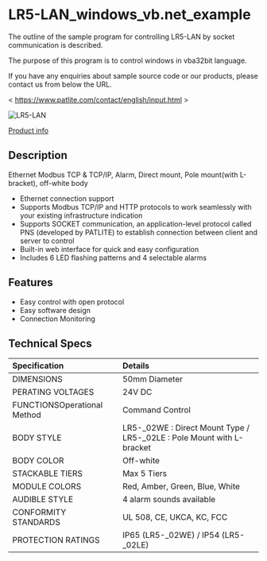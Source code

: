 # LR5-LAN_windows_vb.net_example  

The outline of the sample program for controlling LR5-LAN by socket communication is described.

The purpose of this program is to control windows in vba32bit language.

If you have any enquiries about sample source code or our products, please contact us from below the URL.

< https://www.patlite.com/contact/english/input.html >

![LR5-LAN](https://private-user-images.githubusercontent.com/198835208/412337842-84a55754-9d01-45f0-a126-af413b15c70f.jpg?jwt=eyJhbGciOiJIUzI1NiIsInR5cCI6IkpXVCJ9.eyJpc3MiOiJnaXRodWIuY29tIiwiYXVkIjoicmF3LmdpdGh1YnVzZXJjb250ZW50LmNvbSIsImtleSI6ImtleTUiLCJleHAiOjE3MzkzNTQ1MzEsIm5iZiI6MTczOTM1NDIzMSwicGF0aCI6Ii8xOTg4MzUyMDgvNDEyMzM3ODQyLTg0YTU1NzU0LTlkMDEtNDVmMC1hMTI2LWFmNDEzYjE1YzcwZi5qcGc_WC1BbXotQWxnb3JpdGhtPUFXUzQtSE1BQy1TSEEyNTYmWC1BbXotQ3JlZGVudGlhbD1BS0lBVkNPRFlMU0E1M1BRSzRaQSUyRjIwMjUwMjEyJTJGdXMtZWFzdC0xJTJGczMlMkZhd3M0X3JlcXVlc3QmWC1BbXotRGF0ZT0yMDI1MDIxMlQwOTU3MTFaJlgtQW16LUV4cGlyZXM9MzAwJlgtQW16LVNpZ25hdHVyZT0zZWNmNTFmYmNmZjNlYWNjZmRjYWViMjY3N2ZlYmZiZTM3NTIwOWE2ZDkxZjY2Y2Y5M2E1NGMzNTdiN2MzZWM5JlgtQW16LVNpZ25lZEhlYWRlcnM9aG9zdCJ9.sVv1pFotM0mswSlkHHJ7T4q6c1jw8A4RMPfk3Kcm8AU)

[Product info](https://www.patlite.co.jp/product/detail0000000983.html) 

 
## Description

Ethernet Modbus TCP & TCP/IP, Alarm, Direct mount, Pole mount(with L-bracket), off-white body

* Ethernet connection support
* Supports Modbus TCP/IP and HTTP protocols to work seamlessly with your existing infrastructure indication
* Supports SOCKET communication, an application-level protocol called PNS (developed by PATLITE) to establish connection between client and server to control
* Built-in web interface for quick and easy configuration
* Includes 6 LED flashing patterns and 4 selectable alarms

## Features

* Easy control with open protocol  
* Easy software design
* Connection Monitoring

## Technical Specs

|Specification|Details|
|:--|:--|
|DIMENSIONS|50mm Diameter|
|PERATING VOLTAGES|24V DC|
|FUNCTIONSOperational Method|Command Control|
|BODY STYLE|LR5-_02WE : Direct Mount Type / LR5-_02LE : Pole Mount with L-bracket|
|BODY COLOR|Off-white|
|STACKABLE TIERS|Max 5 Tiers|
|MODULE COLORS|Red, Amber, Green, Blue, White|
|AUDIBLE STYLE|4 alarm sounds available|
|CONFORMITY STANDARDS|UL 508, CE, UKCA, KC, FCC|
|PROTECTION RATINGS|IP65 (LR5-_02WE) / IP54 (LR5-_02LE)|
